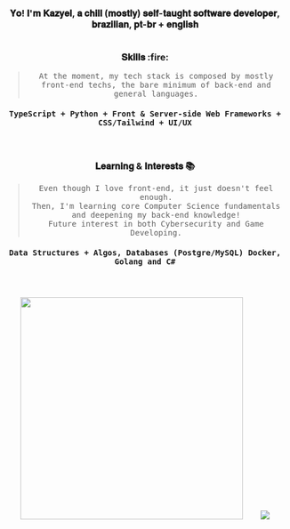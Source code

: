 <h3 align="center">
𝐘𝐨! 𝐈'𝐦 𝐊𝐚𝐳𝐲𝐞𝐥, 𝐚 𝐜𝐡𝐢𝐥𝐥 (𝐦𝐨𝐬𝐭𝐥𝐲) 𝐬𝐞𝐥𝐟-𝐭𝐚𝐮𝐠𝐡𝐭 𝐬𝐨𝐟𝐭𝐰𝐚𝐫𝐞 𝐝𝐞𝐯𝐞𝐥𝐨𝐩𝐞𝐫, 𝐛𝐫𝐚𝐳𝐢𝐥𝐢𝐚𝐧, 𝐩𝐭-𝐛𝐫 + 𝐞𝐧𝐠𝐥𝐢𝐬𝐡
</h3>

#

<div align="center">
<h3>𝐒𝐤𝐢𝐥𝐥𝐬 :fire:</h3>
    
> <samp> At the moment, my tech stack is composed by mostly <br> front-end techs, the bare minimum of back-end and general languages.</samp>

<h4><samp>TypeScript + Python + Front & Server-side Web Frameworks + CSS/Tailwind + UI/UX</samp></h4>
</div>

<br>

<div align="center">
<h3>𝐋𝐞𝐚𝐫𝐧𝐢𝐧𝐠 & 𝐈𝐧𝐭𝐞𝐫𝐞𝐬𝐭𝐬 📚</h3>
    
> <samp> Even though I love front-end, it just doesn't feel enough.
> <br> Then, I'm learning core Computer Science fundamentals and deepening my back-end knowledge!
> <br>Future interest in both Cybersecurity and Game Developing.</samp>

<h4><samp>Data Structures + Algos, Databases (Postgre/MySQL) Docker, Golang and C#</samp></h4>
</div>

#

<br>

<div align="center">
    <img src="https://github-readme-streak-stats.herokuapp.com?user=Kazyel&theme=tokyonight" width = 400>
    &nbsp;&nbsp;&nbsp;&nbsp;&nbsp;&nbsp;
    <img src="https://github-readme-stats.vercel.app/api/top-langs/?username=Kazyel&theme=tokyonight&size_weight=0.5&count_weight=0.5&layout=compact&card_width=250">
</div>
